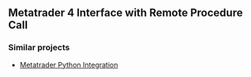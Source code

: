 ## Metatrader 4 Interface with Remote Procedure Call
### Similar projects
* [Metatrader Python Integration](https://sites.google.com/site/prof7bit/metatrader-python-integration)
